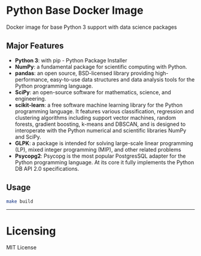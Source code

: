 Python Base Docker Image
================

Docker image for base Python 3 support with data science packages

## Major Features
- **Python 3**: with pip - Python Package Installer
- **NumPy**: a fundamental package for scientific computing with Python.
- **pandas**: an open source, BSD-licensed library providing high-performance, easy-to-use data structures and data analysis tools for the Python programming language.
- **SciPy**: an open-source software for mathematics, science, and engineering.
- **scikit-learn**: a free software machine learning library for the Python programming language. It features various classification, regression and clustering algorithms including support vector machines, random forests, gradient boosting, k-means and DBSCAN, and is designed to interoperate with the Python numerical and scientific libraries NumPy and SciPy.
- **GLPK**: a package is intended for solving large-scale linear programming (LP), mixed integer programming (MIP), and other related problems
- **Psycopg2**: Psycopg is the most popular PostgresSQL adapter for the Python programming language. At its core it fully implements the Python DB API 2.0 specifications.

## Usage
```bash
make build
```

-----

Licensing
=========
MIT License